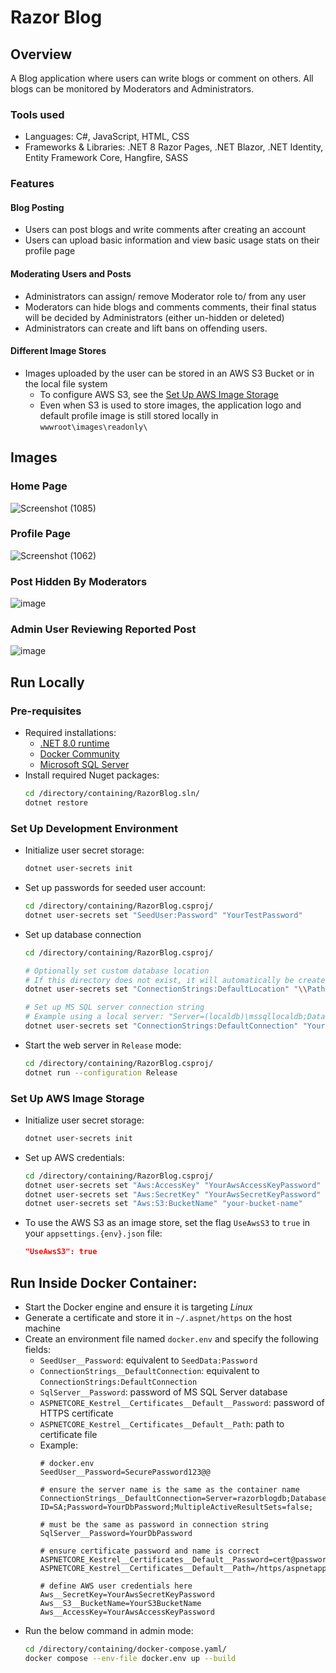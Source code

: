 # Razor Blog

## Overview
A Blog application where users can write blogs or comment on others.
All blogs can be monitored by Moderators and Administrators.

### Tools used
- Languages: C#, JavaScript, HTML, CSS
- Frameworks & Libraries: .NET 8 Razor Pages, .NET Blazor, .NET Identity, Entity Framework Core, Hangfire, SASS

### Features
#### Blog Posting
- Users can post blogs and write comments after creating an account
- Users can upload basic information and view basic usage stats on their profile page

#### Moderating Users and Posts
- Administrators can assign/ remove Moderator role to/ from any user
- Moderators can hide blogs and comments comments, their final status will be decided by Administrators (either un-hidden or deleted)
- Administrators can create and lift bans on offending users.

#### Different Image Stores
- Images uploaded by the user can be stored in an AWS S3 Bucket or in the local file system
    - To configure AWS S3, see the [Set Up AWS Image Storage](#set-up-aws-image-storage)
    - Even when S3 is used to store images, the application logo and default profile image is still stored locally in `wwwroot\images\readonly\`

## Images
### Home Page
![Screenshot (1085)](https://user-images.githubusercontent.com/78300296/145921039-838cb3af-6adc-41d9-b154-6be44df7d827.png)

### Profile Page
![Screenshot (1062)](https://user-images.githubusercontent.com/78300296/142516988-522a6d22-2af0-41a2-9b28-bf19ad9adab0.png)

### Post Hidden By Moderators
![image](https://github.com/Huy-GV/RazorBlog/assets/78300296/7ce30232-4659-457d-8d96-8c145faf0827)

### Admin User Reviewing Reported Post
![image](https://github.com/Huy-GV/RazorBlog/assets/78300296/228498ec-7293-4b64-92be-1ff76fc7e965)

##  Run Locally
### Pre-requisites
- Required installations:
    - [.NET 8.0 runtime](https://dotnet.microsoft.com/en-us/download/dotnet/8.0)
    - [Docker Community](https://www.docker.com/get-started/)
    - [Microsoft SQL Server](https://www.microsoft.com/en-au/sql-server/sql-server-downloads)
- Install required Nuget packages:
    ``` bash
    cd /directory/containing/RazorBlog.sln/
    dotnet restore
    ```

### Set Up Development Environment
- Initialize user secret storage:
    ```bash
    dotnet user-secrets init
    ```
- Set up passwords for seeded user account:
    ```bash
    cd /directory/containing/RazorBlog.csproj/
    dotnet user-secrets set "SeedUser:Password" "YourTestPassword"
    ```
- Set up database connection
    ``` bash
    cd /directory/containing/RazorBlog.csproj/

    # Optionally set custom database location
    # If this directory does not exist, it will automatically be created
    dotnet user-secrets set "ConnectionStrings:DefaultLocation" "\\Path\\To\\Database\\Directory\\DatabaseName.mdf"

    # Set up MS SQL server connection string
    # Example using a local server: "Server=(localdb)\mssqllocaldb;Database=RazorBlog;Trusted_Connection=True;MultipleActiveResultSets=true;"
    dotnet user-secrets set "ConnectionStrings:DefaultConnection" "Your;Database;Connection;String;"
    ```
- Start the web server in `Release` mode:
    ```bash
    cd /directory/containing/RazorBlog.csproj/
    dotnet run --configuration Release
    ```

### Set Up AWS Image Storage
- Initialize user secret storage:
    ```bash
    dotnet user-secrets init
    ```
- Set up AWS credentials:
    ```bash
    cd /directory/containing/RazorBlog.csproj/
    dotnet user-secrets set "Aws:AccessKey" "YourAwsAccessKeyPassword"
    dotnet user-secrets set "Aws:SecretKey" "YourAwsSecretKeyPassword"
    dotnet user-secrets set "Aws:S3:BucketName" "your-bucket-name"
    ```
- To use the AWS S3 as an image store, set the flag `UseAwsS3` to `true` in your `appsettings.{env}.json` file:
    ```json
    "UseAwsS3": true
    ```

## Run Inside Docker Container:
- Start the Docker engine and ensure it is targeting *Linux*
- Generate a certificate and store it in `~/.aspnet/https` on the host machine
- Create an environment file named `docker.env` and specify the following fields:
    - `SeedUser__Password`: equivalent to `SeedData:Password`
    - `ConnectionStrings__DefaultConnection`: equivalent to `ConnectionStrings:DefaultConnection`
    - `SqlServer__Password`: password of MS SQL Server database
    - `ASPNETCORE_Kestrel__Certificates__Default__Password`: password of HTTPS certificate
    - `ASPNETCORE_Kestrel__Certificates__Default__Path`: path to certificate file
    - Example:
        ```env
        # docker.env
        SeedUser__Password=SecurePassword123@@

        # ensure the server name is the same as the container name
        ConnectionStrings__DefaultConnection=Server=razorblogdb;Database=RazorBlog;User ID=SA;Password=YourDbPassword;MultipleActiveResultSets=false;

        # must be the same as password in connection string
        SqlServer__Password=YourDbPassword

        # ensure certificate password and name is correct
        ASPNETCORE_Kestrel__Certificates__Default__Password=cert@password
        ASPNETCORE_Kestrel__Certificates__Default__Path=/https/aspnetapp.pfx

        # define AWS user credentials here
        Aws__SecretKey=YourAwsSecretKeyPassword
        Aws__S3__BucketName=YourS3BucketName
        Aws__AccessKey=YourAwsAccessKeyPassword
        ```
- Run the below command in admin mode:
    ```bash
    cd /directory/containing/docker-compose.yaml/
    docker compose --env-file docker.env up --build
    ```
